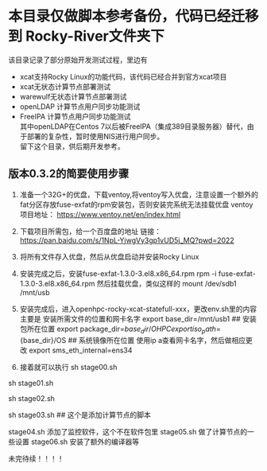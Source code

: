 # 本目录仅做脚本参考备份，代码已经迁移到 Rocky-River文件夹下
该目录记录了部分原始开发测试过程，里边有
- xcat支持Rocky Linux的功能代码，该代码已经合并到官方xcat项目
- xcat无状态计算节点部署测试
- warewulf无状态计算节点部署测试
- openLDAP 计算节点用户同步功能测试
- FreeIPA 计算节点用户同步功能测试 <br>
其中openLDAP在Centos 7以后被FreeIPA（集成389目录服务器）替代，由于部署的复杂性，暂时使用NIS进行用户同步。<br>
留下这个目录，供后期开发参考。

## 版本0.3.2的简要使用步骤
1. 准备一个32G+的优盘，下载ventoy,将ventoy写入优盘，注意设置一个额外的fat分区存放fuse-exfat的rpm安装包，否则安装完系统无法挂载优盘
ventoy 项目地址：
https://www.ventoy.net/en/index.html
2. 下载项目所需包，给一个百度盘的地址
链接：https://pan.baidu.com/s/1NpL-YjwgVy3gp1vUD5j_MQ?pwd=2022 

3. 将所有文件存入优盘，然后从优盘启动并安装Rocky Linux

4. 安装完成之后，安装fuse-exfat-1.3.0-3.el8.x86_64.rpm
rpm -i fuse-exfat-1.3.0-3.el8.x86_64.rpm
然后挂载优盘，类似这样的
mount /dev/sdb1 /mnt/usb

4. 安装完成后，进入openhpc-rocky-xcat-statefull-xxx，更改env.sh里的内容
主要是 安装所需文件的位置和网卡名字
export base_dir=/mnt/usb1    ## 安装包所在位置
export package_dir=${base_dir}/OHPC
export iso_path=${base_dir}/OS   ## 系统镜像所在位置
使用ip a查看网卡名字，然后做相应更改
export sms_eth_internal=ens34

5. 接着就可以执行 
sh stage00.sh

sh stage01.sh

sh stage02.sh

sh stage03.sh  ## 这个是添加计算节点的脚本

stage04.sh 添加了监控软件，这个不在软件包里
stage05.sh 做了计算节点的一些设置
stage06.sh 安装了额外的编译器等

  未完待续！！！！